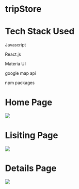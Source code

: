 # tripStore
<h1>Tech Stack Used</h1>
<p>Javascript</p>
<p>React.js</p>
<p>Materia UI</p>
<p>google map api</p>
<p>npm packages</p>

<h1>
Home Page
</h1>
<img src="https://github.com/Bhaskar977/tripStore/assets/98516131/64ec5984-6ea7-463b-82cd-30127e75d30d" />

<h1>
Lisiting Page
</h1>
<img src="https://github.com/Bhaskar977/tripStore/assets/98516131/7c00e870-74be-4c8a-8797-da0327967014" />

<h1>
Details Page
</h1>
<img src="https://github.com/Bhaskar977/tripStore/assets/98516131/cc28d789-d5b1-4c5a-9f71-9a466408cfd0" />

